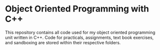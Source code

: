 # Object Oriented Programming with C++
This repository contains all code used for my object oriented programming unit written in C++. Code for practicals, assignments, text book exercises, and sandboxing are stored within their respective folders.